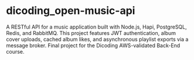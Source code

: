 # dicoding_open-music-api
A RESTful API for a music application built with Node.js, Hapi, PostgreSQL, Redis, and RabbitMQ. This project features JWT authentication, album cover uploads, cached album likes, and asynchronous playlist exports via a message broker. Final project for the Dicoding AWS-validated Back-End course.
